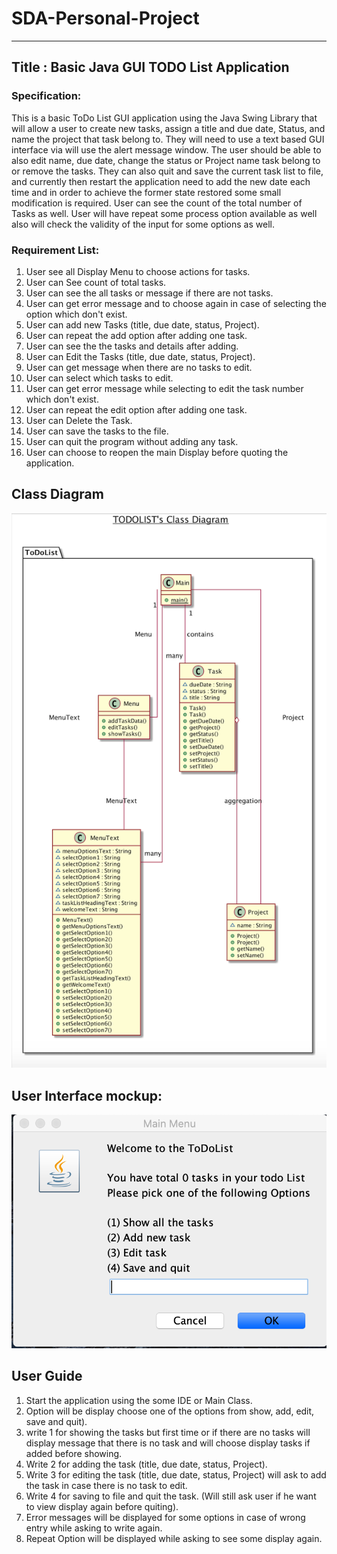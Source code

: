 # SDA-Personal-Project

-----

## Title : Basic Java GUI TODO List Application 

### Specification: 

This is a basic ToDo List GUI application using the Java Swing Library that will allow a user to create new tasks, assign 
a title and due date, Status, and name the project that task belong to. They will need to use a text based GUI interface 
via will use the alert message window. The user should be able to also edit name, due date, change the status or Project 
name task belong to or remove the tasks. They can also quit and save the current task list to file, and currently then 
restart the application need to add the new date each time and in order to achieve the  former state restored some small 
modification is required. User can see the count of the total number of Tasks as well. User will have repeat some process 
option available as well also will check the validity of the input for some options as well.  



### Requirement List: 

1.  User see all Display Menu to choose actions for tasks. 
2.  User can See count of total tasks. 
3.  User can see the all tasks or message if there are not tasks.
4.  User can get error message and to choose again in case of selecting the option which don't exist.
5.  User can add new Tasks (title, due date, status, Project).
6.  User can repeat the add option after adding one task.
7.  User can see the the tasks and details after adding.
8.  User can Edit the Tasks (title, due date, status, Project). 
9.  User can get message when there are no tasks to edit.  
10. User can select which tasks to edit. 
11. User can get error message while selecting to edit the task number which don't exist. 
12. User can repeat the edit option after adding one task. 
13. User can Delete the Task.
14. User can save the tasks to the file.
15. User can quit the program without adding any task.
16. User can choose to reopen the main Display before quoting the application.

## Class Diagram 

       
   ![alt text](ToDoListClassDiagram.png)
  


## User Interface mockup:

 ![alt text](UserInterFace.png)
 
 
 ## User Guide
 
 1. Start the application using the some IDE or Main Class. 
 2. Option will be display choose one of the options from show, add, edit, save and quit). 
 3. write 1 for showing the tasks but first time or if there are no tasks will display message that there is no task and will choose display tasks if added before showing.   
 4. Write 2 for adding the task (title, due date, status, Project).
 5. Write 3 for editing the task (title, due date, status, Project) will ask to add the task in case there is no task to edit. 
 6. Write 4 for saving to file and quit the task. (Will still ask user if he want to view display again before quiting).
 7. Error messages will be displayed for some options in case of wrong entry while asking to write again.  
 8. Repeat Option will be displayed while asking to see some display again. 
 
 
 
  
 
 